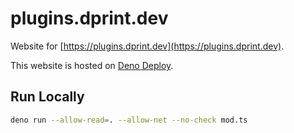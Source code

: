 # plugins.dprint.dev

Website for [https://plugins.dprint.dev](https://plugins.dprint.dev).

This website is hosted on [Deno Deploy](https://deno.com/deploy).

## Run Locally

```bash
deno run --allow-read=. --allow-net --no-check mod.ts
```
